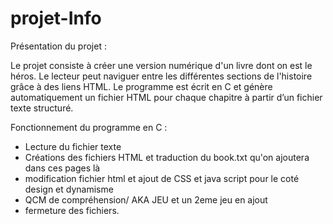 # projet-Info

Présentation du projet : 

Le projet consiste à créer une version numérique d'un livre dont on est le héros.
Le lecteur peut naviguer entre les différentes sections de l'histoire grâce à des liens HTML. Le programme est écrit en C et génère automatiquement un fichier HTML pour chaque chapitre à partir d’un fichier texte structuré.

Fonctionnement du programme en C : 
- Lecture du fichier texte
- Créations des fichiers HTML et traduction du book.txt qu'on ajoutera dans ces pages là
- modification fichier html et ajout de CSS et java script pour le coté design et dynamisme 
- QCM de compréhension/ AKA JEU et un 2eme jeu en ajout 
- fermeture des fichiers.
